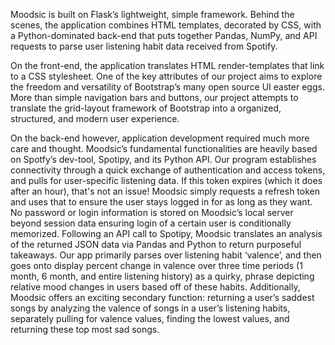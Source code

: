 Moodsic is built on Flask’s lightweight, simple framework. Behind the scenes, the application combines HTML templates, decorated by CSS, with a Python-dominated back-end that puts together Pandas, NumPy, and API requests to parse user listening habit data received from Spotify.

On the front-end, the application translates HTML render-templates that link to a CSS stylesheet. One of the key attributes of our project aims to explore the freedom and versatility of Bootstrap’s many open source UI easter eggs. More than simple navigation bars and buttons, our project attempts to translate the grid-layout framework of Bootstrap into a organized, structured, and modern user experience.

On the back-end however, application development required much more care and thought. Moodsic’s fundamental functionalities are heavily based on Spotfy’s dev-tool, Spotipy, and its Python API. Our program establishes connectivity through a quick exchange of authentication and access tokens, and pulls for user-specific listening data. If this token expires (which it does after an hour), that's not an issue! Moodsic simply requests a refresh token and uses that to ensure the user stays logged in for as long as they want. No password or login information is stored on Moodsic’s local server beyond session data ensuring login of a certain user is conditionally memorized. Following an API call to Spotipy, Moodsic translates an analysis of the returned JSON data via Pandas and Python to return purposeful takeaways. Our app primarily parses over listening habit ‘valence’, and then goes onto display percent change in valence over three time periods (1 month, 6 month, and entire listening history) as a quirky, phrase depicting relative mood changes in users based off of these habits. Additionally, Moodsic offers an exciting secondary function: returning a user’s saddest songs by analyzing the valence of songs in a user’s listening habits, separately pulling for valence values, finding the lowest values, and returning these top most sad songs.